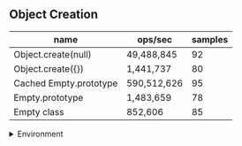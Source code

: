 ## Object Creation

|name|ops/sec|samples|
|-|-|-|
|Object.create(null)|49,488,845|92|
|Object.create({})|1,441,737|80|
|Cached Empty.prototype|590,512,626|95|
|Empty.prototype|1,483,659|78|
|Empty class|852,606|85|


<details>
<summary>Environment</summary>

* __Machine:__ linux x64 | 2 vCPUs | 6.8GB Mem
* __Run:__ Tue Oct 10 2023 21:04:59 GMT+0000 (Coordinated Universal Time)
</details>

<!--
{"environment":{"platform":"linux","arch":"x64","cpus":2,"totalMemory":6.759757995605469},"benchmarks":"[{\"timeStamp\":1696971878213,\"currentTarget\":{\"0\":{\"name\":\"Object.create(null)\",\"options\":{\"async\":false,\"defer\":false,\"delay\":0.005,\"initCount\":1,\"maxTime\":5,\"minSamples\":5,\"minTime\":0.05},\"async\":false,\"defer\":false,\"delay\":0.005,\"initCount\":1,\"maxTime\":5,\"minSamples\":5,\"minTime\":0.05,\"id\":1,\"stats\":{\"moe\":1.0356568481155628e-10,\"rme\":0.5125346140997497,\"sem\":5.283963510793688e-11,\"deviation\":5.068199754619703e-10,\"mean\":2.020657375374852e-8,\"sample\":[2.096929118144489e-8,2.037418193473217e-8,2.0604710943216703e-8,2.0463535924411906e-8,2.0499029260713462e-8,2.007510301540245e-8,2.0444172638328856e-8,1.9997076834701234e-8,1.9974943103173047e-8,2.0917422471231127e-8,2.0318336005171968e-8,2.0637239878666026e-8,2.0459992662085044e-8,2.038327368793032e-8,2.0063917770832067e-8,2.039810096668881e-8,2.0334539756513195e-8,2.1197006719001978e-8,2.0017211107361328e-8,2.035270566732692e-8,1.9953928149648945e-8,2.0371984587993566e-8,2.0482173358439654e-8,2.0041061715998843e-8,2.050761358364925e-8,2.004988629411842e-8,2.0397623962466128e-8,1.996696666257238e-8,2.0407601300790517e-8,2.0023054806592673e-8,2.0455579975521734e-8,1.9982270548050027e-8,2.084430025666802e-8,2.0399015224782276e-8,1.9982946304032154e-8,2.046412630117808e-8,2.000703541478101e-8,2.0418572000408632e-8,2.004444009840597e-8,2.131077262361465e-8,2.017450404479706e-8,2.003676867799472e-8,2.0563979582629255e-8,2.008677462067233e-8,2.0489487025683894e-8,2.004002780934618e-8,2.0451048435406276e-8,2.0154907121315292e-8,2.0971820180538147e-8,2.0053145822973397e-8,2.04903221805771e-8,2.051421174455947e-8,2.05128999829471e-8,2.000838692674527e-8,2.058822729728215e-8,2.0017330755920517e-8,2.0790120527041967e-8,2.0023730562574803e-8,2.0483047468677717e-8,2.0072663245751382e-8,2.0402354254341035e-8,2.0044042594887072e-8,2.0610567392547843e-8,2.0100329888170337e-8,2.1022183876382765e-8,2.0106967799432447e-8,2.041857239791215e-8,2.0099931987147916e-8,2.0557460524919295e-8,2.0224072733603876e-8,2.1700169058246588e-8,1.9652262468283383e-8,1.9498898908596065e-8,1.9561181703346828e-8,1.954253103803895e-8,1.949870821039656e-8,1.9685288472980352e-8,1.917501594236948e-8,1.9482803980557937e-8,1.9214643028226383e-8,1.959798607445468e-8,1.946438291588226e-8,1.999784396615641e-8,1.9285964536237236e-8,1.958143385213414e-8,1.9406372142196782e-8,1.953761102449175e-8,1.926029655858401e-8,2.026894167076032e-8,1.9595316681058025e-8,2.180830254193072e-8,1.9486198408509105e-8],\"variance\":2.5686648752727226e-19},\"times\":{\"cycle\":0.05298050481419841,\"elapsed\":5.555,\"period\":2.020657375374852e-8,\"timeStamp\":1696971872658},\"running\":false,\"count\":2621944,\"cycles\":7,\"hz\":49488845.17418447},\"1\":{\"name\":\"Object.create({})\",\"options\":{\"async\":false,\"defer\":false,\"delay\":0.005,\"initCount\":1,\"maxTime\":5,\"minSamples\":5,\"minTime\":0.05},\"async\":false,\"defer\":false,\"delay\":0.005,\"initCount\":1,\"maxTime\":5,\"minSamples\":5,\"minTime\":0.05,\"id\":2,\"stats\":{\"moe\":1.776295534215715e-8,\"rme\":2.5609513806802098,\"sem\":9.062732317427118e-9,\"deviation\":8.105954209460496e-8,\"mean\":6.936076754975006e-7,\"sample\":[7.088571615212762e-7,7.523386159052011e-7,9.326048653662742e-7,7.383290654681805e-7,7.299661880560745e-7,8.120140839550045e-7,7.234964267516756e-7,7.320278412876758e-7,8.025001763760599e-7,6.966610182777858e-7,6.913168947180102e-7,6.985286061518341e-7,8.185577613542425e-7,6.31384989327444e-7,7.174505792792015e-7,6.588832928228603e-7,7.711836784888583e-7,6.465532982438881e-7,7.351601954864252e-7,7.266369990954054e-7,6.497531161523008e-7,7.209533135184032e-7,6.138001903173129e-7,6.756449524794117e-7,7.669054404905956e-7,6.0290983423597e-7,7.526598724169124e-7,6.392380376170393e-7,7.08999753292372e-7,6.980318722759366e-7,7.200686904524147e-7,6.452412565641851e-7,6.870592803186052e-7,8.061925509978215e-7,6.422030126868367e-7,6.887387839742768e-7,7.23008286468749e-7,6.4844018826857e-7,7.334470163188191e-7,6.645733462970533e-7,7.188208686428974e-7,6.854496679888187e-7,6.371893844811013e-7,6.841724579876034e-7,6.352901368924638e-7,8.74936503552133e-7,6.172499751405938e-7,7.360345932448707e-7,6.516464771459192e-7,6.966032328276745e-7,6.024271729883217e-7,6.681066855229866e-7,5.973702283750787e-7,6.755788595609277e-7,6.734188533736977e-7,6.356337491299208e-7,6.297636257167796e-7,6.50871968533516e-7,6.91447955451944e-7,6.706776895115403e-7,6.736685522986664e-7,5.983502414124562e-7,6.424054403429494e-7,7.67136406324233e-7,6.081625031764796e-7,6.50072048083616e-7,6.356757228562905e-7,6.826289650752963e-7,6.074178369001978e-7,7.081749549768532e-7,6.470058557712493e-7,6.862683600525914e-7,5.997297727297837e-7,7.270301627462462e-7,6.274199029930725e-7,6.697992354351502e-7,6.203344087328332e-7,6.193311935829586e-7,6.391889425361014e-7,0.0000011338029146272747],\"variance\":6.570649364587033e-15},\"times\":{\"cycle\":0.06277773710160328,\"elapsed\":5.32,\"period\":6.936076754975006e-7,\"timeStamp\":1696971878224},\"running\":false,\"count\":90509,\"cycles\":3,\"hz\":1441737.2173437022},\"2\":{\"name\":\"Cached Empty.prototype\",\"options\":{\"async\":false,\"defer\":false,\"delay\":0.005,\"initCount\":1,\"maxTime\":5,\"minSamples\":5,\"minTime\":0.05},\"async\":false,\"defer\":false,\"delay\":0.005,\"initCount\":1,\"maxTime\":5,\"minSamples\":5,\"minTime\":0.05,\"id\":3,\"stats\":{\"moe\":8.050695441398204e-12,\"rme\":0.4754037307967913,\"sem\":4.107497674182757e-12,\"deviation\":4.003493510204046e-11,\"mean\":1.69344389197472e-9,\"sample\":[1.6974765455439598e-9,2.0417192714669003e-9,1.701436638048488e-9,1.6936442675110298e-9,1.6926691333973044e-9,1.7130427449366246e-9,1.7001945123554366e-9,1.6827474733305624e-9,1.6779556262667813e-9,1.7100863091962565e-9,1.6770822580056331e-9,1.7086675040517094e-9,1.6828010131473378e-9,1.685461272793364e-9,1.7003487215578507e-9,1.6997363599034824e-9,1.6860000171996661e-9,1.7088214310249385e-9,1.6988663378808828e-9,1.6970125217250355e-9,1.7041500485489018e-9,1.6987927206328165e-9,1.6804686514166753e-9,1.7003855301818837e-9,1.6900389271276582e-9,1.6830084799373423e-9,1.6938067917332248e-9,1.7063954080773045e-9,1.6967314376869648e-9,1.698039816959413e-9,1.828868073574818e-9,1.6779790499366205e-9,1.696289734198568e-9,1.6905609403412178e-9,1.691671891539307e-9,1.681161356258592e-9,1.6985121053405099e-9,1.6963327753732538e-9,1.674469584457284e-9,1.6889793207821228e-9,1.6873782397440784e-9,1.7061229308423306e-9,1.6737977126812097e-9,1.6807897287929092e-9,1.6925883528756946e-9,1.678540789272999e-9,1.6752240706199043e-9,1.6693253470293883e-9,1.6945299784443312e-9,1.676820679458723e-9,1.6910241509484566e-9,1.6886624374133905e-9,1.675506411111078e-9,1.6736917534364532e-9,1.6862007193984707e-9,1.6906405113477898e-9,1.6775578705877319e-9,1.687885251163853e-9,1.7013782171763064e-9,1.684199262161744e-9,1.6870579626031946e-9,1.6944432834332772e-9,1.6754863968722815e-9,1.67956263017386e-9,1.6876751016564885e-9,1.6874882687373221e-9,1.684943124703685e-9,1.6805233136360978e-9,1.6726810677342883e-9,1.6925752544551947e-9,1.677167659645327e-9,1.694596992787235e-9,1.6796196373973656e-9,1.6805136067302816e-9,1.6878321800739774e-9,1.6863744763482901e-9,1.6863944905870866e-9,1.6821414314857402e-9,1.6865445640209968e-9,1.6818312107843924e-9,1.687068269936175e-9,1.688279164740435e-9,1.6784921686118226e-9,1.6913747003409793e-9,1.6848900869708738e-9,1.6829786938087321e-9,1.6714271423166154e-9,1.6863277431007e-9,1.68530034550914e-9,1.684716596877572e-9,1.682074717356418e-9,1.683238912270153e-9,1.6862176647873185e-9,1.6906875114518973e-9,1.684366347698631e-9],\"variance\":1.6027960286245912e-21},\"times\":{\"cycle\":0.05076717358625518,\"elapsed\":5.419,\"period\":1.69344389197472e-9,\"timeStamp\":1696971883550},\"running\":false,\"count\":29978657,\"cycles\":6,\"hz\":590512626.2163329},\"3\":{\"name\":\"Empty.prototype\",\"options\":{\"async\":false,\"defer\":false,\"delay\":0.005,\"initCount\":1,\"maxTime\":5,\"minSamples\":5,\"minTime\":0.05},\"async\":false,\"defer\":false,\"delay\":0.005,\"initCount\":1,\"maxTime\":5,\"minSamples\":5,\"minTime\":0.05,\"id\":4,\"stats\":{\"moe\":1.523657039757954e-8,\"rme\":2.260587106119745,\"sem\":7.773760406928336e-9,\"deviation\":6.865599294611853e-8,\"mean\":6.74009435705082e-7,\"sample\":[6.778198842714361e-7,6.309307417148869e-7,7.11478064176749e-7,5.367021883219358e-7,7.481588532351393e-7,7.058136559705419e-7,7.49949489742241e-7,7.550605049973698e-7,5.654723829563387e-7,7.485502261967385e-7,7.523051025775908e-7,7.200767069963177e-7,7.848932982640716e-7,5.774008837453971e-7,6.863101841136245e-7,7.69141546554445e-7,6.80510057864282e-7,7.031476801683325e-7,7.7186223040505e-7,5.620510152551288e-7,7.009225249868491e-7,7.538074802735403e-7,6.686773066806943e-7,7.744892793266702e-7,5.717522567069963e-7,6.81835675960021e-7,7.64055791688585e-7,6.973822724881641e-7,7.012518253550762e-7,7.455907206733298e-7,5.690157916885849e-7,6.850771383482378e-7,7.2728978432404e-7,6.162857864281957e-7,7.336990531299316e-7,5.663582430299843e-7,6.688961388742766e-7,7.349657653866386e-7,6.689098158863756e-7,6.608035349815887e-7,8.123946975276171e-7,5.941889321409784e-7,6.715968332456601e-7,7.22460725933719e-7,6.067076486059969e-7,7.297064071541293e-7,6.750897317201472e-7,5.280635455023672e-7,7.358642293529721e-7,6.346330247238295e-7,6.40745618095739e-7,7.183765491846398e-7,5.673619253024724e-7,6.61030783798001e-7,7.392750867964229e-7,5.941573698053656e-7,7.046416412414519e-7,5.672440925828511e-7,6.777136244082062e-7,7.310709521304577e-7,5.98849647553919e-7,7.168857443450815e-7,6.994738137822198e-7,6.881286579669089e-7,6.982670303286018e-7,5.675985051686206e-7,6.91645741036537e-7,6.780525903378439e-7,5.62022010588389e-7,6.393968234833187e-7,6.8398170639824e-7,6.75668685894538e-7,5.781768783339864e-7,7.016504927518761e-7,6.939965040233869e-7,5.554640105281135e-7,6.289490471454547e-7,6.735037923309525e-7],\"variance\":4.713645367417478e-15},\"times\":{\"cycle\":0.06709292125839098,\"elapsed\":5.334,\"period\":6.74009435705082e-7,\"timeStamp\":1696971888969},\"running\":false,\"count\":99543,\"cycles\":3,\"hz\":1483658.754649182},\"4\":{\"name\":\"Empty class\",\"options\":{\"async\":false,\"defer\":false,\"delay\":0.005,\"initCount\":1,\"maxTime\":5,\"minSamples\":5,\"minTime\":0.05},\"async\":false,\"defer\":false,\"delay\":0.005,\"initCount\":1,\"maxTime\":5,\"minSamples\":5,\"minTime\":0.05,\"id\":5,\"stats\":{\"moe\":1.2627083993004128e-8,\"rme\":1.076593103244419,\"sem\":6.442389792349045e-9,\"deviation\":5.939589910177191e-8,\"mean\":0.0000011728743157420544,\"sample\":[0.000001235347259583053,0.0000011448081918291864,0.0000012176395847343647,0.0000011361602849697377,0.0000011534581582044385,0.0000010747991551782111,0.0000011596619662071285,0.0000011159706834229994,0.0000011991186112979154,0.0000012706996049092132,0.000001154155871721587,0.0000012506801866173503,0.0000011542651731674513,0.0000012568419636852724,0.0000011352271982178884,0.0000012025126092804304,0.0000011329701370208474,0.00000120982966521046,0.0000011558698109691713,0.0000011175769891716184,0.0000011182850783660116,0.0000012425364500300214,0.0000011214920805813785,0.0000012465528892937743,0.0000011309953208140957,0.0000012357037826870122,0.0000011286640096068242,0.0000012491947659371829,0.000001129109153398621,0.0000011877357916312966,0.0000011222896465562408,0.0000012679052311288437,0.0000011445965622858984,0.0000011984575827187362,0.0000012202707854753557,0.000001115093801636239,0.0000011298119332607908,0.0000012615778825615605,0.000001137146818200137,0.0000012490219441421836,0.000001139079272961754,0.000001232083202353605,0.000001144141155845726,0.0000012404397090234956,0.0000011026668077217587,0.0000012027114214323137,0.000001133749385402813,0.0000011947035021964292,0.0000011501077862410832,0.0000012318857050739533,0.0000011477340305485028,0.0000011301726312819893,0.0000010852827550074558,0.0000011235148107846694,0.0000012133449804537943,0.0000011958742393100392,0.0000011391215894893806,0.0000013218629750533993,0.0000011588612823922944,0.0000011008613025430217,0.000001134458711159473,0.0000011262916011768025,0.0000012010550114859146,0.000001100355519284246,0.0000012384226212066255,0.0000011633307540402208,0.0000012315894893805665,0.0000011019071454479506,0.0000011932304638697456,0.0000010978628541490349,0.000001231531052270987,0.0000011007827147060008,0.0000012033562245597065,0.000001105643070164833,0.0000012408971305364122,0.0000011162121871599565,0.0000010948344418795728,0.0000012259021088461988,0.000001292565691145976,0.0000011601638561759068,0.0000010693502093196135,0.0000011218093430885403,0.0000013131221096287022,0.000001125749266403224,0.0000012016601001604132],\"variance\":3.5278728301078694e-15},\"times\":{\"cycle\":0.059954989272102334,\"elapsed\":5.333,\"period\":0.0000011728743157420544,\"timeStamp\":1696971894305},\"running\":false,\"count\":51118,\"cycles\":3,\"hz\":852606.2738165767},\"options\":{},\"events\":{\"start\":[null],\"cycle\":[null,null],\"complete\":[null,null]},\"length\":5,\"running\":false},\"type\":\"cycle\",\"target\":{\"name\":\"Object.create(null)\",\"options\":{\"async\":false,\"defer\":false,\"delay\":0.005,\"initCount\":1,\"maxTime\":5,\"minSamples\":5,\"minTime\":0.05},\"async\":false,\"defer\":false,\"delay\":0.005,\"initCount\":1,\"maxTime\":5,\"minSamples\":5,\"minTime\":0.05,\"id\":1,\"stats\":{\"moe\":1.0356568481155628e-10,\"rme\":0.5125346140997497,\"sem\":5.283963510793688e-11,\"deviation\":5.068199754619703e-10,\"mean\":2.020657375374852e-8,\"sample\":[2.096929118144489e-8,2.037418193473217e-8,2.0604710943216703e-8,2.0463535924411906e-8,2.0499029260713462e-8,2.007510301540245e-8,2.0444172638328856e-8,1.9997076834701234e-8,1.9974943103173047e-8,2.0917422471231127e-8,2.0318336005171968e-8,2.0637239878666026e-8,2.0459992662085044e-8,2.038327368793032e-8,2.0063917770832067e-8,2.039810096668881e-8,2.0334539756513195e-8,2.1197006719001978e-8,2.0017211107361328e-8,2.035270566732692e-8,1.9953928149648945e-8,2.0371984587993566e-8,2.0482173358439654e-8,2.0041061715998843e-8,2.050761358364925e-8,2.004988629411842e-8,2.0397623962466128e-8,1.996696666257238e-8,2.0407601300790517e-8,2.0023054806592673e-8,2.0455579975521734e-8,1.9982270548050027e-8,2.084430025666802e-8,2.0399015224782276e-8,1.9982946304032154e-8,2.046412630117808e-8,2.000703541478101e-8,2.0418572000408632e-8,2.004444009840597e-8,2.131077262361465e-8,2.017450404479706e-8,2.003676867799472e-8,2.0563979582629255e-8,2.008677462067233e-8,2.0489487025683894e-8,2.004002780934618e-8,2.0451048435406276e-8,2.0154907121315292e-8,2.0971820180538147e-8,2.0053145822973397e-8,2.04903221805771e-8,2.051421174455947e-8,2.05128999829471e-8,2.000838692674527e-8,2.058822729728215e-8,2.0017330755920517e-8,2.0790120527041967e-8,2.0023730562574803e-8,2.0483047468677717e-8,2.0072663245751382e-8,2.0402354254341035e-8,2.0044042594887072e-8,2.0610567392547843e-8,2.0100329888170337e-8,2.1022183876382765e-8,2.0106967799432447e-8,2.041857239791215e-8,2.0099931987147916e-8,2.0557460524919295e-8,2.0224072733603876e-8,2.1700169058246588e-8,1.9652262468283383e-8,1.9498898908596065e-8,1.9561181703346828e-8,1.954253103803895e-8,1.949870821039656e-8,1.9685288472980352e-8,1.917501594236948e-8,1.9482803980557937e-8,1.9214643028226383e-8,1.959798607445468e-8,1.946438291588226e-8,1.999784396615641e-8,1.9285964536237236e-8,1.958143385213414e-8,1.9406372142196782e-8,1.953761102449175e-8,1.926029655858401e-8,2.026894167076032e-8,1.9595316681058025e-8,2.180830254193072e-8,1.9486198408509105e-8],\"variance\":2.5686648752727226e-19},\"times\":{\"cycle\":0.05298050481419841,\"elapsed\":5.555,\"period\":2.020657375374852e-8,\"timeStamp\":1696971872658},\"running\":false,\"count\":2621944,\"cycles\":7,\"hz\":49488845.17418447},\"aborted\":false},{\"timeStamp\":1696971883544,\"currentTarget\":{\"0\":{\"name\":\"Object.create(null)\",\"options\":{\"async\":false,\"defer\":false,\"delay\":0.005,\"initCount\":1,\"maxTime\":5,\"minSamples\":5,\"minTime\":0.05},\"async\":false,\"defer\":false,\"delay\":0.005,\"initCount\":1,\"maxTime\":5,\"minSamples\":5,\"minTime\":0.05,\"id\":1,\"stats\":{\"moe\":1.0356568481155628e-10,\"rme\":0.5125346140997497,\"sem\":5.283963510793688e-11,\"deviation\":5.068199754619703e-10,\"mean\":2.020657375374852e-8,\"sample\":[2.096929118144489e-8,2.037418193473217e-8,2.0604710943216703e-8,2.0463535924411906e-8,2.0499029260713462e-8,2.007510301540245e-8,2.0444172638328856e-8,1.9997076834701234e-8,1.9974943103173047e-8,2.0917422471231127e-8,2.0318336005171968e-8,2.0637239878666026e-8,2.0459992662085044e-8,2.038327368793032e-8,2.0063917770832067e-8,2.039810096668881e-8,2.0334539756513195e-8,2.1197006719001978e-8,2.0017211107361328e-8,2.035270566732692e-8,1.9953928149648945e-8,2.0371984587993566e-8,2.0482173358439654e-8,2.0041061715998843e-8,2.050761358364925e-8,2.004988629411842e-8,2.0397623962466128e-8,1.996696666257238e-8,2.0407601300790517e-8,2.0023054806592673e-8,2.0455579975521734e-8,1.9982270548050027e-8,2.084430025666802e-8,2.0399015224782276e-8,1.9982946304032154e-8,2.046412630117808e-8,2.000703541478101e-8,2.0418572000408632e-8,2.004444009840597e-8,2.131077262361465e-8,2.017450404479706e-8,2.003676867799472e-8,2.0563979582629255e-8,2.008677462067233e-8,2.0489487025683894e-8,2.004002780934618e-8,2.0451048435406276e-8,2.0154907121315292e-8,2.0971820180538147e-8,2.0053145822973397e-8,2.04903221805771e-8,2.051421174455947e-8,2.05128999829471e-8,2.000838692674527e-8,2.058822729728215e-8,2.0017330755920517e-8,2.0790120527041967e-8,2.0023730562574803e-8,2.0483047468677717e-8,2.0072663245751382e-8,2.0402354254341035e-8,2.0044042594887072e-8,2.0610567392547843e-8,2.0100329888170337e-8,2.1022183876382765e-8,2.0106967799432447e-8,2.041857239791215e-8,2.0099931987147916e-8,2.0557460524919295e-8,2.0224072733603876e-8,2.1700169058246588e-8,1.9652262468283383e-8,1.9498898908596065e-8,1.9561181703346828e-8,1.954253103803895e-8,1.949870821039656e-8,1.9685288472980352e-8,1.917501594236948e-8,1.9482803980557937e-8,1.9214643028226383e-8,1.959798607445468e-8,1.946438291588226e-8,1.999784396615641e-8,1.9285964536237236e-8,1.958143385213414e-8,1.9406372142196782e-8,1.953761102449175e-8,1.926029655858401e-8,2.026894167076032e-8,1.9595316681058025e-8,2.180830254193072e-8,1.9486198408509105e-8],\"variance\":2.5686648752727226e-19},\"times\":{\"cycle\":0.05298050481419841,\"elapsed\":5.555,\"period\":2.020657375374852e-8,\"timeStamp\":1696971872658},\"running\":false,\"count\":2621944,\"cycles\":7,\"hz\":49488845.17418447},\"1\":{\"name\":\"Object.create({})\",\"options\":{\"async\":false,\"defer\":false,\"delay\":0.005,\"initCount\":1,\"maxTime\":5,\"minSamples\":5,\"minTime\":0.05},\"async\":false,\"defer\":false,\"delay\":0.005,\"initCount\":1,\"maxTime\":5,\"minSamples\":5,\"minTime\":0.05,\"id\":2,\"stats\":{\"moe\":1.776295534215715e-8,\"rme\":2.5609513806802098,\"sem\":9.062732317427118e-9,\"deviation\":8.105954209460496e-8,\"mean\":6.936076754975006e-7,\"sample\":[7.088571615212762e-7,7.523386159052011e-7,9.326048653662742e-7,7.383290654681805e-7,7.299661880560745e-7,8.120140839550045e-7,7.234964267516756e-7,7.320278412876758e-7,8.025001763760599e-7,6.966610182777858e-7,6.913168947180102e-7,6.985286061518341e-7,8.185577613542425e-7,6.31384989327444e-7,7.174505792792015e-7,6.588832928228603e-7,7.711836784888583e-7,6.465532982438881e-7,7.351601954864252e-7,7.266369990954054e-7,6.497531161523008e-7,7.209533135184032e-7,6.138001903173129e-7,6.756449524794117e-7,7.669054404905956e-7,6.0290983423597e-7,7.526598724169124e-7,6.392380376170393e-7,7.08999753292372e-7,6.980318722759366e-7,7.200686904524147e-7,6.452412565641851e-7,6.870592803186052e-7,8.061925509978215e-7,6.422030126868367e-7,6.887387839742768e-7,7.23008286468749e-7,6.4844018826857e-7,7.334470163188191e-7,6.645733462970533e-7,7.188208686428974e-7,6.854496679888187e-7,6.371893844811013e-7,6.841724579876034e-7,6.352901368924638e-7,8.74936503552133e-7,6.172499751405938e-7,7.360345932448707e-7,6.516464771459192e-7,6.966032328276745e-7,6.024271729883217e-7,6.681066855229866e-7,5.973702283750787e-7,6.755788595609277e-7,6.734188533736977e-7,6.356337491299208e-7,6.297636257167796e-7,6.50871968533516e-7,6.91447955451944e-7,6.706776895115403e-7,6.736685522986664e-7,5.983502414124562e-7,6.424054403429494e-7,7.67136406324233e-7,6.081625031764796e-7,6.50072048083616e-7,6.356757228562905e-7,6.826289650752963e-7,6.074178369001978e-7,7.081749549768532e-7,6.470058557712493e-7,6.862683600525914e-7,5.997297727297837e-7,7.270301627462462e-7,6.274199029930725e-7,6.697992354351502e-7,6.203344087328332e-7,6.193311935829586e-7,6.391889425361014e-7,0.0000011338029146272747],\"variance\":6.570649364587033e-15},\"times\":{\"cycle\":0.06277773710160328,\"elapsed\":5.32,\"period\":6.936076754975006e-7,\"timeStamp\":1696971878224},\"running\":false,\"count\":90509,\"cycles\":3,\"hz\":1441737.2173437022},\"2\":{\"name\":\"Cached Empty.prototype\",\"options\":{\"async\":false,\"defer\":false,\"delay\":0.005,\"initCount\":1,\"maxTime\":5,\"minSamples\":5,\"minTime\":0.05},\"async\":false,\"defer\":false,\"delay\":0.005,\"initCount\":1,\"maxTime\":5,\"minSamples\":5,\"minTime\":0.05,\"id\":3,\"stats\":{\"moe\":8.050695441398204e-12,\"rme\":0.4754037307967913,\"sem\":4.107497674182757e-12,\"deviation\":4.003493510204046e-11,\"mean\":1.69344389197472e-9,\"sample\":[1.6974765455439598e-9,2.0417192714669003e-9,1.701436638048488e-9,1.6936442675110298e-9,1.6926691333973044e-9,1.7130427449366246e-9,1.7001945123554366e-9,1.6827474733305624e-9,1.6779556262667813e-9,1.7100863091962565e-9,1.6770822580056331e-9,1.7086675040517094e-9,1.6828010131473378e-9,1.685461272793364e-9,1.7003487215578507e-9,1.6997363599034824e-9,1.6860000171996661e-9,1.7088214310249385e-9,1.6988663378808828e-9,1.6970125217250355e-9,1.7041500485489018e-9,1.6987927206328165e-9,1.6804686514166753e-9,1.7003855301818837e-9,1.6900389271276582e-9,1.6830084799373423e-9,1.6938067917332248e-9,1.7063954080773045e-9,1.6967314376869648e-9,1.698039816959413e-9,1.828868073574818e-9,1.6779790499366205e-9,1.696289734198568e-9,1.6905609403412178e-9,1.691671891539307e-9,1.681161356258592e-9,1.6985121053405099e-9,1.6963327753732538e-9,1.674469584457284e-9,1.6889793207821228e-9,1.6873782397440784e-9,1.7061229308423306e-9,1.6737977126812097e-9,1.6807897287929092e-9,1.6925883528756946e-9,1.678540789272999e-9,1.6752240706199043e-9,1.6693253470293883e-9,1.6945299784443312e-9,1.676820679458723e-9,1.6910241509484566e-9,1.6886624374133905e-9,1.675506411111078e-9,1.6736917534364532e-9,1.6862007193984707e-9,1.6906405113477898e-9,1.6775578705877319e-9,1.687885251163853e-9,1.7013782171763064e-9,1.684199262161744e-9,1.6870579626031946e-9,1.6944432834332772e-9,1.6754863968722815e-9,1.67956263017386e-9,1.6876751016564885e-9,1.6874882687373221e-9,1.684943124703685e-9,1.6805233136360978e-9,1.6726810677342883e-9,1.6925752544551947e-9,1.677167659645327e-9,1.694596992787235e-9,1.6796196373973656e-9,1.6805136067302816e-9,1.6878321800739774e-9,1.6863744763482901e-9,1.6863944905870866e-9,1.6821414314857402e-9,1.6865445640209968e-9,1.6818312107843924e-9,1.687068269936175e-9,1.688279164740435e-9,1.6784921686118226e-9,1.6913747003409793e-9,1.6848900869708738e-9,1.6829786938087321e-9,1.6714271423166154e-9,1.6863277431007e-9,1.68530034550914e-9,1.684716596877572e-9,1.682074717356418e-9,1.683238912270153e-9,1.6862176647873185e-9,1.6906875114518973e-9,1.684366347698631e-9],\"variance\":1.6027960286245912e-21},\"times\":{\"cycle\":0.05076717358625518,\"elapsed\":5.419,\"period\":1.69344389197472e-9,\"timeStamp\":1696971883550},\"running\":false,\"count\":29978657,\"cycles\":6,\"hz\":590512626.2163329},\"3\":{\"name\":\"Empty.prototype\",\"options\":{\"async\":false,\"defer\":false,\"delay\":0.005,\"initCount\":1,\"maxTime\":5,\"minSamples\":5,\"minTime\":0.05},\"async\":false,\"defer\":false,\"delay\":0.005,\"initCount\":1,\"maxTime\":5,\"minSamples\":5,\"minTime\":0.05,\"id\":4,\"stats\":{\"moe\":1.523657039757954e-8,\"rme\":2.260587106119745,\"sem\":7.773760406928336e-9,\"deviation\":6.865599294611853e-8,\"mean\":6.74009435705082e-7,\"sample\":[6.778198842714361e-7,6.309307417148869e-7,7.11478064176749e-7,5.367021883219358e-7,7.481588532351393e-7,7.058136559705419e-7,7.49949489742241e-7,7.550605049973698e-7,5.654723829563387e-7,7.485502261967385e-7,7.523051025775908e-7,7.200767069963177e-7,7.848932982640716e-7,5.774008837453971e-7,6.863101841136245e-7,7.69141546554445e-7,6.80510057864282e-7,7.031476801683325e-7,7.7186223040505e-7,5.620510152551288e-7,7.009225249868491e-7,7.538074802735403e-7,6.686773066806943e-7,7.744892793266702e-7,5.717522567069963e-7,6.81835675960021e-7,7.64055791688585e-7,6.973822724881641e-7,7.012518253550762e-7,7.455907206733298e-7,5.690157916885849e-7,6.850771383482378e-7,7.2728978432404e-7,6.162857864281957e-7,7.336990531299316e-7,5.663582430299843e-7,6.688961388742766e-7,7.349657653866386e-7,6.689098158863756e-7,6.608035349815887e-7,8.123946975276171e-7,5.941889321409784e-7,6.715968332456601e-7,7.22460725933719e-7,6.067076486059969e-7,7.297064071541293e-7,6.750897317201472e-7,5.280635455023672e-7,7.358642293529721e-7,6.346330247238295e-7,6.40745618095739e-7,7.183765491846398e-7,5.673619253024724e-7,6.61030783798001e-7,7.392750867964229e-7,5.941573698053656e-7,7.046416412414519e-7,5.672440925828511e-7,6.777136244082062e-7,7.310709521304577e-7,5.98849647553919e-7,7.168857443450815e-7,6.994738137822198e-7,6.881286579669089e-7,6.982670303286018e-7,5.675985051686206e-7,6.91645741036537e-7,6.780525903378439e-7,5.62022010588389e-7,6.393968234833187e-7,6.8398170639824e-7,6.75668685894538e-7,5.781768783339864e-7,7.016504927518761e-7,6.939965040233869e-7,5.554640105281135e-7,6.289490471454547e-7,6.735037923309525e-7],\"variance\":4.713645367417478e-15},\"times\":{\"cycle\":0.06709292125839098,\"elapsed\":5.334,\"period\":6.74009435705082e-7,\"timeStamp\":1696971888969},\"running\":false,\"count\":99543,\"cycles\":3,\"hz\":1483658.754649182},\"4\":{\"name\":\"Empty class\",\"options\":{\"async\":false,\"defer\":false,\"delay\":0.005,\"initCount\":1,\"maxTime\":5,\"minSamples\":5,\"minTime\":0.05},\"async\":false,\"defer\":false,\"delay\":0.005,\"initCount\":1,\"maxTime\":5,\"minSamples\":5,\"minTime\":0.05,\"id\":5,\"stats\":{\"moe\":1.2627083993004128e-8,\"rme\":1.076593103244419,\"sem\":6.442389792349045e-9,\"deviation\":5.939589910177191e-8,\"mean\":0.0000011728743157420544,\"sample\":[0.000001235347259583053,0.0000011448081918291864,0.0000012176395847343647,0.0000011361602849697377,0.0000011534581582044385,0.0000010747991551782111,0.0000011596619662071285,0.0000011159706834229994,0.0000011991186112979154,0.0000012706996049092132,0.000001154155871721587,0.0000012506801866173503,0.0000011542651731674513,0.0000012568419636852724,0.0000011352271982178884,0.0000012025126092804304,0.0000011329701370208474,0.00000120982966521046,0.0000011558698109691713,0.0000011175769891716184,0.0000011182850783660116,0.0000012425364500300214,0.0000011214920805813785,0.0000012465528892937743,0.0000011309953208140957,0.0000012357037826870122,0.0000011286640096068242,0.0000012491947659371829,0.000001129109153398621,0.0000011877357916312966,0.0000011222896465562408,0.0000012679052311288437,0.0000011445965622858984,0.0000011984575827187362,0.0000012202707854753557,0.000001115093801636239,0.0000011298119332607908,0.0000012615778825615605,0.000001137146818200137,0.0000012490219441421836,0.000001139079272961754,0.000001232083202353605,0.000001144141155845726,0.0000012404397090234956,0.0000011026668077217587,0.0000012027114214323137,0.000001133749385402813,0.0000011947035021964292,0.0000011501077862410832,0.0000012318857050739533,0.0000011477340305485028,0.0000011301726312819893,0.0000010852827550074558,0.0000011235148107846694,0.0000012133449804537943,0.0000011958742393100392,0.0000011391215894893806,0.0000013218629750533993,0.0000011588612823922944,0.0000011008613025430217,0.000001134458711159473,0.0000011262916011768025,0.0000012010550114859146,0.000001100355519284246,0.0000012384226212066255,0.0000011633307540402208,0.0000012315894893805665,0.0000011019071454479506,0.0000011932304638697456,0.0000010978628541490349,0.000001231531052270987,0.0000011007827147060008,0.0000012033562245597065,0.000001105643070164833,0.0000012408971305364122,0.0000011162121871599565,0.0000010948344418795728,0.0000012259021088461988,0.000001292565691145976,0.0000011601638561759068,0.0000010693502093196135,0.0000011218093430885403,0.0000013131221096287022,0.000001125749266403224,0.0000012016601001604132],\"variance\":3.5278728301078694e-15},\"times\":{\"cycle\":0.059954989272102334,\"elapsed\":5.333,\"period\":0.0000011728743157420544,\"timeStamp\":1696971894305},\"running\":false,\"count\":51118,\"cycles\":3,\"hz\":852606.2738165767},\"options\":{},\"events\":{\"start\":[null],\"cycle\":[null,null],\"complete\":[null,null]},\"length\":5,\"running\":false},\"type\":\"cycle\",\"target\":{\"name\":\"Object.create({})\",\"options\":{\"async\":false,\"defer\":false,\"delay\":0.005,\"initCount\":1,\"maxTime\":5,\"minSamples\":5,\"minTime\":0.05},\"async\":false,\"defer\":false,\"delay\":0.005,\"initCount\":1,\"maxTime\":5,\"minSamples\":5,\"minTime\":0.05,\"id\":2,\"stats\":{\"moe\":1.776295534215715e-8,\"rme\":2.5609513806802098,\"sem\":9.062732317427118e-9,\"deviation\":8.105954209460496e-8,\"mean\":6.936076754975006e-7,\"sample\":[7.088571615212762e-7,7.523386159052011e-7,9.326048653662742e-7,7.383290654681805e-7,7.299661880560745e-7,8.120140839550045e-7,7.234964267516756e-7,7.320278412876758e-7,8.025001763760599e-7,6.966610182777858e-7,6.913168947180102e-7,6.985286061518341e-7,8.185577613542425e-7,6.31384989327444e-7,7.174505792792015e-7,6.588832928228603e-7,7.711836784888583e-7,6.465532982438881e-7,7.351601954864252e-7,7.266369990954054e-7,6.497531161523008e-7,7.209533135184032e-7,6.138001903173129e-7,6.756449524794117e-7,7.669054404905956e-7,6.0290983423597e-7,7.526598724169124e-7,6.392380376170393e-7,7.08999753292372e-7,6.980318722759366e-7,7.200686904524147e-7,6.452412565641851e-7,6.870592803186052e-7,8.061925509978215e-7,6.422030126868367e-7,6.887387839742768e-7,7.23008286468749e-7,6.4844018826857e-7,7.334470163188191e-7,6.645733462970533e-7,7.188208686428974e-7,6.854496679888187e-7,6.371893844811013e-7,6.841724579876034e-7,6.352901368924638e-7,8.74936503552133e-7,6.172499751405938e-7,7.360345932448707e-7,6.516464771459192e-7,6.966032328276745e-7,6.024271729883217e-7,6.681066855229866e-7,5.973702283750787e-7,6.755788595609277e-7,6.734188533736977e-7,6.356337491299208e-7,6.297636257167796e-7,6.50871968533516e-7,6.91447955451944e-7,6.706776895115403e-7,6.736685522986664e-7,5.983502414124562e-7,6.424054403429494e-7,7.67136406324233e-7,6.081625031764796e-7,6.50072048083616e-7,6.356757228562905e-7,6.826289650752963e-7,6.074178369001978e-7,7.081749549768532e-7,6.470058557712493e-7,6.862683600525914e-7,5.997297727297837e-7,7.270301627462462e-7,6.274199029930725e-7,6.697992354351502e-7,6.203344087328332e-7,6.193311935829586e-7,6.391889425361014e-7,0.0000011338029146272747],\"variance\":6.570649364587033e-15},\"times\":{\"cycle\":0.06277773710160328,\"elapsed\":5.32,\"period\":6.936076754975006e-7,\"timeStamp\":1696971878224},\"running\":false,\"count\":90509,\"cycles\":3,\"hz\":1441737.2173437022},\"aborted\":false},{\"timeStamp\":1696971888969,\"currentTarget\":{\"0\":{\"name\":\"Object.create(null)\",\"options\":{\"async\":false,\"defer\":false,\"delay\":0.005,\"initCount\":1,\"maxTime\":5,\"minSamples\":5,\"minTime\":0.05},\"async\":false,\"defer\":false,\"delay\":0.005,\"initCount\":1,\"maxTime\":5,\"minSamples\":5,\"minTime\":0.05,\"id\":1,\"stats\":{\"moe\":1.0356568481155628e-10,\"rme\":0.5125346140997497,\"sem\":5.283963510793688e-11,\"deviation\":5.068199754619703e-10,\"mean\":2.020657375374852e-8,\"sample\":[2.096929118144489e-8,2.037418193473217e-8,2.0604710943216703e-8,2.0463535924411906e-8,2.0499029260713462e-8,2.007510301540245e-8,2.0444172638328856e-8,1.9997076834701234e-8,1.9974943103173047e-8,2.0917422471231127e-8,2.0318336005171968e-8,2.0637239878666026e-8,2.0459992662085044e-8,2.038327368793032e-8,2.0063917770832067e-8,2.039810096668881e-8,2.0334539756513195e-8,2.1197006719001978e-8,2.0017211107361328e-8,2.035270566732692e-8,1.9953928149648945e-8,2.0371984587993566e-8,2.0482173358439654e-8,2.0041061715998843e-8,2.050761358364925e-8,2.004988629411842e-8,2.0397623962466128e-8,1.996696666257238e-8,2.0407601300790517e-8,2.0023054806592673e-8,2.0455579975521734e-8,1.9982270548050027e-8,2.084430025666802e-8,2.0399015224782276e-8,1.9982946304032154e-8,2.046412630117808e-8,2.000703541478101e-8,2.0418572000408632e-8,2.004444009840597e-8,2.131077262361465e-8,2.017450404479706e-8,2.003676867799472e-8,2.0563979582629255e-8,2.008677462067233e-8,2.0489487025683894e-8,2.004002780934618e-8,2.0451048435406276e-8,2.0154907121315292e-8,2.0971820180538147e-8,2.0053145822973397e-8,2.04903221805771e-8,2.051421174455947e-8,2.05128999829471e-8,2.000838692674527e-8,2.058822729728215e-8,2.0017330755920517e-8,2.0790120527041967e-8,2.0023730562574803e-8,2.0483047468677717e-8,2.0072663245751382e-8,2.0402354254341035e-8,2.0044042594887072e-8,2.0610567392547843e-8,2.0100329888170337e-8,2.1022183876382765e-8,2.0106967799432447e-8,2.041857239791215e-8,2.0099931987147916e-8,2.0557460524919295e-8,2.0224072733603876e-8,2.1700169058246588e-8,1.9652262468283383e-8,1.9498898908596065e-8,1.9561181703346828e-8,1.954253103803895e-8,1.949870821039656e-8,1.9685288472980352e-8,1.917501594236948e-8,1.9482803980557937e-8,1.9214643028226383e-8,1.959798607445468e-8,1.946438291588226e-8,1.999784396615641e-8,1.9285964536237236e-8,1.958143385213414e-8,1.9406372142196782e-8,1.953761102449175e-8,1.926029655858401e-8,2.026894167076032e-8,1.9595316681058025e-8,2.180830254193072e-8,1.9486198408509105e-8],\"variance\":2.5686648752727226e-19},\"times\":{\"cycle\":0.05298050481419841,\"elapsed\":5.555,\"period\":2.020657375374852e-8,\"timeStamp\":1696971872658},\"running\":false,\"count\":2621944,\"cycles\":7,\"hz\":49488845.17418447},\"1\":{\"name\":\"Object.create({})\",\"options\":{\"async\":false,\"defer\":false,\"delay\":0.005,\"initCount\":1,\"maxTime\":5,\"minSamples\":5,\"minTime\":0.05},\"async\":false,\"defer\":false,\"delay\":0.005,\"initCount\":1,\"maxTime\":5,\"minSamples\":5,\"minTime\":0.05,\"id\":2,\"stats\":{\"moe\":1.776295534215715e-8,\"rme\":2.5609513806802098,\"sem\":9.062732317427118e-9,\"deviation\":8.105954209460496e-8,\"mean\":6.936076754975006e-7,\"sample\":[7.088571615212762e-7,7.523386159052011e-7,9.326048653662742e-7,7.383290654681805e-7,7.299661880560745e-7,8.120140839550045e-7,7.234964267516756e-7,7.320278412876758e-7,8.025001763760599e-7,6.966610182777858e-7,6.913168947180102e-7,6.985286061518341e-7,8.185577613542425e-7,6.31384989327444e-7,7.174505792792015e-7,6.588832928228603e-7,7.711836784888583e-7,6.465532982438881e-7,7.351601954864252e-7,7.266369990954054e-7,6.497531161523008e-7,7.209533135184032e-7,6.138001903173129e-7,6.756449524794117e-7,7.669054404905956e-7,6.0290983423597e-7,7.526598724169124e-7,6.392380376170393e-7,7.08999753292372e-7,6.980318722759366e-7,7.200686904524147e-7,6.452412565641851e-7,6.870592803186052e-7,8.061925509978215e-7,6.422030126868367e-7,6.887387839742768e-7,7.23008286468749e-7,6.4844018826857e-7,7.334470163188191e-7,6.645733462970533e-7,7.188208686428974e-7,6.854496679888187e-7,6.371893844811013e-7,6.841724579876034e-7,6.352901368924638e-7,8.74936503552133e-7,6.172499751405938e-7,7.360345932448707e-7,6.516464771459192e-7,6.966032328276745e-7,6.024271729883217e-7,6.681066855229866e-7,5.973702283750787e-7,6.755788595609277e-7,6.734188533736977e-7,6.356337491299208e-7,6.297636257167796e-7,6.50871968533516e-7,6.91447955451944e-7,6.706776895115403e-7,6.736685522986664e-7,5.983502414124562e-7,6.424054403429494e-7,7.67136406324233e-7,6.081625031764796e-7,6.50072048083616e-7,6.356757228562905e-7,6.826289650752963e-7,6.074178369001978e-7,7.081749549768532e-7,6.470058557712493e-7,6.862683600525914e-7,5.997297727297837e-7,7.270301627462462e-7,6.274199029930725e-7,6.697992354351502e-7,6.203344087328332e-7,6.193311935829586e-7,6.391889425361014e-7,0.0000011338029146272747],\"variance\":6.570649364587033e-15},\"times\":{\"cycle\":0.06277773710160328,\"elapsed\":5.32,\"period\":6.936076754975006e-7,\"timeStamp\":1696971878224},\"running\":false,\"count\":90509,\"cycles\":3,\"hz\":1441737.2173437022},\"2\":{\"name\":\"Cached Empty.prototype\",\"options\":{\"async\":false,\"defer\":false,\"delay\":0.005,\"initCount\":1,\"maxTime\":5,\"minSamples\":5,\"minTime\":0.05},\"async\":false,\"defer\":false,\"delay\":0.005,\"initCount\":1,\"maxTime\":5,\"minSamples\":5,\"minTime\":0.05,\"id\":3,\"stats\":{\"moe\":8.050695441398204e-12,\"rme\":0.4754037307967913,\"sem\":4.107497674182757e-12,\"deviation\":4.003493510204046e-11,\"mean\":1.69344389197472e-9,\"sample\":[1.6974765455439598e-9,2.0417192714669003e-9,1.701436638048488e-9,1.6936442675110298e-9,1.6926691333973044e-9,1.7130427449366246e-9,1.7001945123554366e-9,1.6827474733305624e-9,1.6779556262667813e-9,1.7100863091962565e-9,1.6770822580056331e-9,1.7086675040517094e-9,1.6828010131473378e-9,1.685461272793364e-9,1.7003487215578507e-9,1.6997363599034824e-9,1.6860000171996661e-9,1.7088214310249385e-9,1.6988663378808828e-9,1.6970125217250355e-9,1.7041500485489018e-9,1.6987927206328165e-9,1.6804686514166753e-9,1.7003855301818837e-9,1.6900389271276582e-9,1.6830084799373423e-9,1.6938067917332248e-9,1.7063954080773045e-9,1.6967314376869648e-9,1.698039816959413e-9,1.828868073574818e-9,1.6779790499366205e-9,1.696289734198568e-9,1.6905609403412178e-9,1.691671891539307e-9,1.681161356258592e-9,1.6985121053405099e-9,1.6963327753732538e-9,1.674469584457284e-9,1.6889793207821228e-9,1.6873782397440784e-9,1.7061229308423306e-9,1.6737977126812097e-9,1.6807897287929092e-9,1.6925883528756946e-9,1.678540789272999e-9,1.6752240706199043e-9,1.6693253470293883e-9,1.6945299784443312e-9,1.676820679458723e-9,1.6910241509484566e-9,1.6886624374133905e-9,1.675506411111078e-9,1.6736917534364532e-9,1.6862007193984707e-9,1.6906405113477898e-9,1.6775578705877319e-9,1.687885251163853e-9,1.7013782171763064e-9,1.684199262161744e-9,1.6870579626031946e-9,1.6944432834332772e-9,1.6754863968722815e-9,1.67956263017386e-9,1.6876751016564885e-9,1.6874882687373221e-9,1.684943124703685e-9,1.6805233136360978e-9,1.6726810677342883e-9,1.6925752544551947e-9,1.677167659645327e-9,1.694596992787235e-9,1.6796196373973656e-9,1.6805136067302816e-9,1.6878321800739774e-9,1.6863744763482901e-9,1.6863944905870866e-9,1.6821414314857402e-9,1.6865445640209968e-9,1.6818312107843924e-9,1.687068269936175e-9,1.688279164740435e-9,1.6784921686118226e-9,1.6913747003409793e-9,1.6848900869708738e-9,1.6829786938087321e-9,1.6714271423166154e-9,1.6863277431007e-9,1.68530034550914e-9,1.684716596877572e-9,1.682074717356418e-9,1.683238912270153e-9,1.6862176647873185e-9,1.6906875114518973e-9,1.684366347698631e-9],\"variance\":1.6027960286245912e-21},\"times\":{\"cycle\":0.05076717358625518,\"elapsed\":5.419,\"period\":1.69344389197472e-9,\"timeStamp\":1696971883550},\"running\":false,\"count\":29978657,\"cycles\":6,\"hz\":590512626.2163329},\"3\":{\"name\":\"Empty.prototype\",\"options\":{\"async\":false,\"defer\":false,\"delay\":0.005,\"initCount\":1,\"maxTime\":5,\"minSamples\":5,\"minTime\":0.05},\"async\":false,\"defer\":false,\"delay\":0.005,\"initCount\":1,\"maxTime\":5,\"minSamples\":5,\"minTime\":0.05,\"id\":4,\"stats\":{\"moe\":1.523657039757954e-8,\"rme\":2.260587106119745,\"sem\":7.773760406928336e-9,\"deviation\":6.865599294611853e-8,\"mean\":6.74009435705082e-7,\"sample\":[6.778198842714361e-7,6.309307417148869e-7,7.11478064176749e-7,5.367021883219358e-7,7.481588532351393e-7,7.058136559705419e-7,7.49949489742241e-7,7.550605049973698e-7,5.654723829563387e-7,7.485502261967385e-7,7.523051025775908e-7,7.200767069963177e-7,7.848932982640716e-7,5.774008837453971e-7,6.863101841136245e-7,7.69141546554445e-7,6.80510057864282e-7,7.031476801683325e-7,7.7186223040505e-7,5.620510152551288e-7,7.009225249868491e-7,7.538074802735403e-7,6.686773066806943e-7,7.744892793266702e-7,5.717522567069963e-7,6.81835675960021e-7,7.64055791688585e-7,6.973822724881641e-7,7.012518253550762e-7,7.455907206733298e-7,5.690157916885849e-7,6.850771383482378e-7,7.2728978432404e-7,6.162857864281957e-7,7.336990531299316e-7,5.663582430299843e-7,6.688961388742766e-7,7.349657653866386e-7,6.689098158863756e-7,6.608035349815887e-7,8.123946975276171e-7,5.941889321409784e-7,6.715968332456601e-7,7.22460725933719e-7,6.067076486059969e-7,7.297064071541293e-7,6.750897317201472e-7,5.280635455023672e-7,7.358642293529721e-7,6.346330247238295e-7,6.40745618095739e-7,7.183765491846398e-7,5.673619253024724e-7,6.61030783798001e-7,7.392750867964229e-7,5.941573698053656e-7,7.046416412414519e-7,5.672440925828511e-7,6.777136244082062e-7,7.310709521304577e-7,5.98849647553919e-7,7.168857443450815e-7,6.994738137822198e-7,6.881286579669089e-7,6.982670303286018e-7,5.675985051686206e-7,6.91645741036537e-7,6.780525903378439e-7,5.62022010588389e-7,6.393968234833187e-7,6.8398170639824e-7,6.75668685894538e-7,5.781768783339864e-7,7.016504927518761e-7,6.939965040233869e-7,5.554640105281135e-7,6.289490471454547e-7,6.735037923309525e-7],\"variance\":4.713645367417478e-15},\"times\":{\"cycle\":0.06709292125839098,\"elapsed\":5.334,\"period\":6.74009435705082e-7,\"timeStamp\":1696971888969},\"running\":false,\"count\":99543,\"cycles\":3,\"hz\":1483658.754649182},\"4\":{\"name\":\"Empty class\",\"options\":{\"async\":false,\"defer\":false,\"delay\":0.005,\"initCount\":1,\"maxTime\":5,\"minSamples\":5,\"minTime\":0.05},\"async\":false,\"defer\":false,\"delay\":0.005,\"initCount\":1,\"maxTime\":5,\"minSamples\":5,\"minTime\":0.05,\"id\":5,\"stats\":{\"moe\":1.2627083993004128e-8,\"rme\":1.076593103244419,\"sem\":6.442389792349045e-9,\"deviation\":5.939589910177191e-8,\"mean\":0.0000011728743157420544,\"sample\":[0.000001235347259583053,0.0000011448081918291864,0.0000012176395847343647,0.0000011361602849697377,0.0000011534581582044385,0.0000010747991551782111,0.0000011596619662071285,0.0000011159706834229994,0.0000011991186112979154,0.0000012706996049092132,0.000001154155871721587,0.0000012506801866173503,0.0000011542651731674513,0.0000012568419636852724,0.0000011352271982178884,0.0000012025126092804304,0.0000011329701370208474,0.00000120982966521046,0.0000011558698109691713,0.0000011175769891716184,0.0000011182850783660116,0.0000012425364500300214,0.0000011214920805813785,0.0000012465528892937743,0.0000011309953208140957,0.0000012357037826870122,0.0000011286640096068242,0.0000012491947659371829,0.000001129109153398621,0.0000011877357916312966,0.0000011222896465562408,0.0000012679052311288437,0.0000011445965622858984,0.0000011984575827187362,0.0000012202707854753557,0.000001115093801636239,0.0000011298119332607908,0.0000012615778825615605,0.000001137146818200137,0.0000012490219441421836,0.000001139079272961754,0.000001232083202353605,0.000001144141155845726,0.0000012404397090234956,0.0000011026668077217587,0.0000012027114214323137,0.000001133749385402813,0.0000011947035021964292,0.0000011501077862410832,0.0000012318857050739533,0.0000011477340305485028,0.0000011301726312819893,0.0000010852827550074558,0.0000011235148107846694,0.0000012133449804537943,0.0000011958742393100392,0.0000011391215894893806,0.0000013218629750533993,0.0000011588612823922944,0.0000011008613025430217,0.000001134458711159473,0.0000011262916011768025,0.0000012010550114859146,0.000001100355519284246,0.0000012384226212066255,0.0000011633307540402208,0.0000012315894893805665,0.0000011019071454479506,0.0000011932304638697456,0.0000010978628541490349,0.000001231531052270987,0.0000011007827147060008,0.0000012033562245597065,0.000001105643070164833,0.0000012408971305364122,0.0000011162121871599565,0.0000010948344418795728,0.0000012259021088461988,0.000001292565691145976,0.0000011601638561759068,0.0000010693502093196135,0.0000011218093430885403,0.0000013131221096287022,0.000001125749266403224,0.0000012016601001604132],\"variance\":3.5278728301078694e-15},\"times\":{\"cycle\":0.059954989272102334,\"elapsed\":5.333,\"period\":0.0000011728743157420544,\"timeStamp\":1696971894305},\"running\":false,\"count\":51118,\"cycles\":3,\"hz\":852606.2738165767},\"options\":{},\"events\":{\"start\":[null],\"cycle\":[null,null],\"complete\":[null,null]},\"length\":5,\"running\":false},\"type\":\"cycle\",\"target\":{\"name\":\"Cached Empty.prototype\",\"options\":{\"async\":false,\"defer\":false,\"delay\":0.005,\"initCount\":1,\"maxTime\":5,\"minSamples\":5,\"minTime\":0.05},\"async\":false,\"defer\":false,\"delay\":0.005,\"initCount\":1,\"maxTime\":5,\"minSamples\":5,\"minTime\":0.05,\"id\":3,\"stats\":{\"moe\":8.050695441398204e-12,\"rme\":0.4754037307967913,\"sem\":4.107497674182757e-12,\"deviation\":4.003493510204046e-11,\"mean\":1.69344389197472e-9,\"sample\":[1.6974765455439598e-9,2.0417192714669003e-9,1.701436638048488e-9,1.6936442675110298e-9,1.6926691333973044e-9,1.7130427449366246e-9,1.7001945123554366e-9,1.6827474733305624e-9,1.6779556262667813e-9,1.7100863091962565e-9,1.6770822580056331e-9,1.7086675040517094e-9,1.6828010131473378e-9,1.685461272793364e-9,1.7003487215578507e-9,1.6997363599034824e-9,1.6860000171996661e-9,1.7088214310249385e-9,1.6988663378808828e-9,1.6970125217250355e-9,1.7041500485489018e-9,1.6987927206328165e-9,1.6804686514166753e-9,1.7003855301818837e-9,1.6900389271276582e-9,1.6830084799373423e-9,1.6938067917332248e-9,1.7063954080773045e-9,1.6967314376869648e-9,1.698039816959413e-9,1.828868073574818e-9,1.6779790499366205e-9,1.696289734198568e-9,1.6905609403412178e-9,1.691671891539307e-9,1.681161356258592e-9,1.6985121053405099e-9,1.6963327753732538e-9,1.674469584457284e-9,1.6889793207821228e-9,1.6873782397440784e-9,1.7061229308423306e-9,1.6737977126812097e-9,1.6807897287929092e-9,1.6925883528756946e-9,1.678540789272999e-9,1.6752240706199043e-9,1.6693253470293883e-9,1.6945299784443312e-9,1.676820679458723e-9,1.6910241509484566e-9,1.6886624374133905e-9,1.675506411111078e-9,1.6736917534364532e-9,1.6862007193984707e-9,1.6906405113477898e-9,1.6775578705877319e-9,1.687885251163853e-9,1.7013782171763064e-9,1.684199262161744e-9,1.6870579626031946e-9,1.6944432834332772e-9,1.6754863968722815e-9,1.67956263017386e-9,1.6876751016564885e-9,1.6874882687373221e-9,1.684943124703685e-9,1.6805233136360978e-9,1.6726810677342883e-9,1.6925752544551947e-9,1.677167659645327e-9,1.694596992787235e-9,1.6796196373973656e-9,1.6805136067302816e-9,1.6878321800739774e-9,1.6863744763482901e-9,1.6863944905870866e-9,1.6821414314857402e-9,1.6865445640209968e-9,1.6818312107843924e-9,1.687068269936175e-9,1.688279164740435e-9,1.6784921686118226e-9,1.6913747003409793e-9,1.6848900869708738e-9,1.6829786938087321e-9,1.6714271423166154e-9,1.6863277431007e-9,1.68530034550914e-9,1.684716596877572e-9,1.682074717356418e-9,1.683238912270153e-9,1.6862176647873185e-9,1.6906875114518973e-9,1.684366347698631e-9],\"variance\":1.6027960286245912e-21},\"times\":{\"cycle\":0.05076717358625518,\"elapsed\":5.419,\"period\":1.69344389197472e-9,\"timeStamp\":1696971883550},\"running\":false,\"count\":29978657,\"cycles\":6,\"hz\":590512626.2163329},\"aborted\":false},{\"timeStamp\":1696971894303,\"currentTarget\":{\"0\":{\"name\":\"Object.create(null)\",\"options\":{\"async\":false,\"defer\":false,\"delay\":0.005,\"initCount\":1,\"maxTime\":5,\"minSamples\":5,\"minTime\":0.05},\"async\":false,\"defer\":false,\"delay\":0.005,\"initCount\":1,\"maxTime\":5,\"minSamples\":5,\"minTime\":0.05,\"id\":1,\"stats\":{\"moe\":1.0356568481155628e-10,\"rme\":0.5125346140997497,\"sem\":5.283963510793688e-11,\"deviation\":5.068199754619703e-10,\"mean\":2.020657375374852e-8,\"sample\":[2.096929118144489e-8,2.037418193473217e-8,2.0604710943216703e-8,2.0463535924411906e-8,2.0499029260713462e-8,2.007510301540245e-8,2.0444172638328856e-8,1.9997076834701234e-8,1.9974943103173047e-8,2.0917422471231127e-8,2.0318336005171968e-8,2.0637239878666026e-8,2.0459992662085044e-8,2.038327368793032e-8,2.0063917770832067e-8,2.039810096668881e-8,2.0334539756513195e-8,2.1197006719001978e-8,2.0017211107361328e-8,2.035270566732692e-8,1.9953928149648945e-8,2.0371984587993566e-8,2.0482173358439654e-8,2.0041061715998843e-8,2.050761358364925e-8,2.004988629411842e-8,2.0397623962466128e-8,1.996696666257238e-8,2.0407601300790517e-8,2.0023054806592673e-8,2.0455579975521734e-8,1.9982270548050027e-8,2.084430025666802e-8,2.0399015224782276e-8,1.9982946304032154e-8,2.046412630117808e-8,2.000703541478101e-8,2.0418572000408632e-8,2.004444009840597e-8,2.131077262361465e-8,2.017450404479706e-8,2.003676867799472e-8,2.0563979582629255e-8,2.008677462067233e-8,2.0489487025683894e-8,2.004002780934618e-8,2.0451048435406276e-8,2.0154907121315292e-8,2.0971820180538147e-8,2.0053145822973397e-8,2.04903221805771e-8,2.051421174455947e-8,2.05128999829471e-8,2.000838692674527e-8,2.058822729728215e-8,2.0017330755920517e-8,2.0790120527041967e-8,2.0023730562574803e-8,2.0483047468677717e-8,2.0072663245751382e-8,2.0402354254341035e-8,2.0044042594887072e-8,2.0610567392547843e-8,2.0100329888170337e-8,2.1022183876382765e-8,2.0106967799432447e-8,2.041857239791215e-8,2.0099931987147916e-8,2.0557460524919295e-8,2.0224072733603876e-8,2.1700169058246588e-8,1.9652262468283383e-8,1.9498898908596065e-8,1.9561181703346828e-8,1.954253103803895e-8,1.949870821039656e-8,1.9685288472980352e-8,1.917501594236948e-8,1.9482803980557937e-8,1.9214643028226383e-8,1.959798607445468e-8,1.946438291588226e-8,1.999784396615641e-8,1.9285964536237236e-8,1.958143385213414e-8,1.9406372142196782e-8,1.953761102449175e-8,1.926029655858401e-8,2.026894167076032e-8,1.9595316681058025e-8,2.180830254193072e-8,1.9486198408509105e-8],\"variance\":2.5686648752727226e-19},\"times\":{\"cycle\":0.05298050481419841,\"elapsed\":5.555,\"period\":2.020657375374852e-8,\"timeStamp\":1696971872658},\"running\":false,\"count\":2621944,\"cycles\":7,\"hz\":49488845.17418447},\"1\":{\"name\":\"Object.create({})\",\"options\":{\"async\":false,\"defer\":false,\"delay\":0.005,\"initCount\":1,\"maxTime\":5,\"minSamples\":5,\"minTime\":0.05},\"async\":false,\"defer\":false,\"delay\":0.005,\"initCount\":1,\"maxTime\":5,\"minSamples\":5,\"minTime\":0.05,\"id\":2,\"stats\":{\"moe\":1.776295534215715e-8,\"rme\":2.5609513806802098,\"sem\":9.062732317427118e-9,\"deviation\":8.105954209460496e-8,\"mean\":6.936076754975006e-7,\"sample\":[7.088571615212762e-7,7.523386159052011e-7,9.326048653662742e-7,7.383290654681805e-7,7.299661880560745e-7,8.120140839550045e-7,7.234964267516756e-7,7.320278412876758e-7,8.025001763760599e-7,6.966610182777858e-7,6.913168947180102e-7,6.985286061518341e-7,8.185577613542425e-7,6.31384989327444e-7,7.174505792792015e-7,6.588832928228603e-7,7.711836784888583e-7,6.465532982438881e-7,7.351601954864252e-7,7.266369990954054e-7,6.497531161523008e-7,7.209533135184032e-7,6.138001903173129e-7,6.756449524794117e-7,7.669054404905956e-7,6.0290983423597e-7,7.526598724169124e-7,6.392380376170393e-7,7.08999753292372e-7,6.980318722759366e-7,7.200686904524147e-7,6.452412565641851e-7,6.870592803186052e-7,8.061925509978215e-7,6.422030126868367e-7,6.887387839742768e-7,7.23008286468749e-7,6.4844018826857e-7,7.334470163188191e-7,6.645733462970533e-7,7.188208686428974e-7,6.854496679888187e-7,6.371893844811013e-7,6.841724579876034e-7,6.352901368924638e-7,8.74936503552133e-7,6.172499751405938e-7,7.360345932448707e-7,6.516464771459192e-7,6.966032328276745e-7,6.024271729883217e-7,6.681066855229866e-7,5.973702283750787e-7,6.755788595609277e-7,6.734188533736977e-7,6.356337491299208e-7,6.297636257167796e-7,6.50871968533516e-7,6.91447955451944e-7,6.706776895115403e-7,6.736685522986664e-7,5.983502414124562e-7,6.424054403429494e-7,7.67136406324233e-7,6.081625031764796e-7,6.50072048083616e-7,6.356757228562905e-7,6.826289650752963e-7,6.074178369001978e-7,7.081749549768532e-7,6.470058557712493e-7,6.862683600525914e-7,5.997297727297837e-7,7.270301627462462e-7,6.274199029930725e-7,6.697992354351502e-7,6.203344087328332e-7,6.193311935829586e-7,6.391889425361014e-7,0.0000011338029146272747],\"variance\":6.570649364587033e-15},\"times\":{\"cycle\":0.06277773710160328,\"elapsed\":5.32,\"period\":6.936076754975006e-7,\"timeStamp\":1696971878224},\"running\":false,\"count\":90509,\"cycles\":3,\"hz\":1441737.2173437022},\"2\":{\"name\":\"Cached Empty.prototype\",\"options\":{\"async\":false,\"defer\":false,\"delay\":0.005,\"initCount\":1,\"maxTime\":5,\"minSamples\":5,\"minTime\":0.05},\"async\":false,\"defer\":false,\"delay\":0.005,\"initCount\":1,\"maxTime\":5,\"minSamples\":5,\"minTime\":0.05,\"id\":3,\"stats\":{\"moe\":8.050695441398204e-12,\"rme\":0.4754037307967913,\"sem\":4.107497674182757e-12,\"deviation\":4.003493510204046e-11,\"mean\":1.69344389197472e-9,\"sample\":[1.6974765455439598e-9,2.0417192714669003e-9,1.701436638048488e-9,1.6936442675110298e-9,1.6926691333973044e-9,1.7130427449366246e-9,1.7001945123554366e-9,1.6827474733305624e-9,1.6779556262667813e-9,1.7100863091962565e-9,1.6770822580056331e-9,1.7086675040517094e-9,1.6828010131473378e-9,1.685461272793364e-9,1.7003487215578507e-9,1.6997363599034824e-9,1.6860000171996661e-9,1.7088214310249385e-9,1.6988663378808828e-9,1.6970125217250355e-9,1.7041500485489018e-9,1.6987927206328165e-9,1.6804686514166753e-9,1.7003855301818837e-9,1.6900389271276582e-9,1.6830084799373423e-9,1.6938067917332248e-9,1.7063954080773045e-9,1.6967314376869648e-9,1.698039816959413e-9,1.828868073574818e-9,1.6779790499366205e-9,1.696289734198568e-9,1.6905609403412178e-9,1.691671891539307e-9,1.681161356258592e-9,1.6985121053405099e-9,1.6963327753732538e-9,1.674469584457284e-9,1.6889793207821228e-9,1.6873782397440784e-9,1.7061229308423306e-9,1.6737977126812097e-9,1.6807897287929092e-9,1.6925883528756946e-9,1.678540789272999e-9,1.6752240706199043e-9,1.6693253470293883e-9,1.6945299784443312e-9,1.676820679458723e-9,1.6910241509484566e-9,1.6886624374133905e-9,1.675506411111078e-9,1.6736917534364532e-9,1.6862007193984707e-9,1.6906405113477898e-9,1.6775578705877319e-9,1.687885251163853e-9,1.7013782171763064e-9,1.684199262161744e-9,1.6870579626031946e-9,1.6944432834332772e-9,1.6754863968722815e-9,1.67956263017386e-9,1.6876751016564885e-9,1.6874882687373221e-9,1.684943124703685e-9,1.6805233136360978e-9,1.6726810677342883e-9,1.6925752544551947e-9,1.677167659645327e-9,1.694596992787235e-9,1.6796196373973656e-9,1.6805136067302816e-9,1.6878321800739774e-9,1.6863744763482901e-9,1.6863944905870866e-9,1.6821414314857402e-9,1.6865445640209968e-9,1.6818312107843924e-9,1.687068269936175e-9,1.688279164740435e-9,1.6784921686118226e-9,1.6913747003409793e-9,1.6848900869708738e-9,1.6829786938087321e-9,1.6714271423166154e-9,1.6863277431007e-9,1.68530034550914e-9,1.684716596877572e-9,1.682074717356418e-9,1.683238912270153e-9,1.6862176647873185e-9,1.6906875114518973e-9,1.684366347698631e-9],\"variance\":1.6027960286245912e-21},\"times\":{\"cycle\":0.05076717358625518,\"elapsed\":5.419,\"period\":1.69344389197472e-9,\"timeStamp\":1696971883550},\"running\":false,\"count\":29978657,\"cycles\":6,\"hz\":590512626.2163329},\"3\":{\"name\":\"Empty.prototype\",\"options\":{\"async\":false,\"defer\":false,\"delay\":0.005,\"initCount\":1,\"maxTime\":5,\"minSamples\":5,\"minTime\":0.05},\"async\":false,\"defer\":false,\"delay\":0.005,\"initCount\":1,\"maxTime\":5,\"minSamples\":5,\"minTime\":0.05,\"id\":4,\"stats\":{\"moe\":1.523657039757954e-8,\"rme\":2.260587106119745,\"sem\":7.773760406928336e-9,\"deviation\":6.865599294611853e-8,\"mean\":6.74009435705082e-7,\"sample\":[6.778198842714361e-7,6.309307417148869e-7,7.11478064176749e-7,5.367021883219358e-7,7.481588532351393e-7,7.058136559705419e-7,7.49949489742241e-7,7.550605049973698e-7,5.654723829563387e-7,7.485502261967385e-7,7.523051025775908e-7,7.200767069963177e-7,7.848932982640716e-7,5.774008837453971e-7,6.863101841136245e-7,7.69141546554445e-7,6.80510057864282e-7,7.031476801683325e-7,7.7186223040505e-7,5.620510152551288e-7,7.009225249868491e-7,7.538074802735403e-7,6.686773066806943e-7,7.744892793266702e-7,5.717522567069963e-7,6.81835675960021e-7,7.64055791688585e-7,6.973822724881641e-7,7.012518253550762e-7,7.455907206733298e-7,5.690157916885849e-7,6.850771383482378e-7,7.2728978432404e-7,6.162857864281957e-7,7.336990531299316e-7,5.663582430299843e-7,6.688961388742766e-7,7.349657653866386e-7,6.689098158863756e-7,6.608035349815887e-7,8.123946975276171e-7,5.941889321409784e-7,6.715968332456601e-7,7.22460725933719e-7,6.067076486059969e-7,7.297064071541293e-7,6.750897317201472e-7,5.280635455023672e-7,7.358642293529721e-7,6.346330247238295e-7,6.40745618095739e-7,7.183765491846398e-7,5.673619253024724e-7,6.61030783798001e-7,7.392750867964229e-7,5.941573698053656e-7,7.046416412414519e-7,5.672440925828511e-7,6.777136244082062e-7,7.310709521304577e-7,5.98849647553919e-7,7.168857443450815e-7,6.994738137822198e-7,6.881286579669089e-7,6.982670303286018e-7,5.675985051686206e-7,6.91645741036537e-7,6.780525903378439e-7,5.62022010588389e-7,6.393968234833187e-7,6.8398170639824e-7,6.75668685894538e-7,5.781768783339864e-7,7.016504927518761e-7,6.939965040233869e-7,5.554640105281135e-7,6.289490471454547e-7,6.735037923309525e-7],\"variance\":4.713645367417478e-15},\"times\":{\"cycle\":0.06709292125839098,\"elapsed\":5.334,\"period\":6.74009435705082e-7,\"timeStamp\":1696971888969},\"running\":false,\"count\":99543,\"cycles\":3,\"hz\":1483658.754649182},\"4\":{\"name\":\"Empty class\",\"options\":{\"async\":false,\"defer\":false,\"delay\":0.005,\"initCount\":1,\"maxTime\":5,\"minSamples\":5,\"minTime\":0.05},\"async\":false,\"defer\":false,\"delay\":0.005,\"initCount\":1,\"maxTime\":5,\"minSamples\":5,\"minTime\":0.05,\"id\":5,\"stats\":{\"moe\":1.2627083993004128e-8,\"rme\":1.076593103244419,\"sem\":6.442389792349045e-9,\"deviation\":5.939589910177191e-8,\"mean\":0.0000011728743157420544,\"sample\":[0.000001235347259583053,0.0000011448081918291864,0.0000012176395847343647,0.0000011361602849697377,0.0000011534581582044385,0.0000010747991551782111,0.0000011596619662071285,0.0000011159706834229994,0.0000011991186112979154,0.0000012706996049092132,0.000001154155871721587,0.0000012506801866173503,0.0000011542651731674513,0.0000012568419636852724,0.0000011352271982178884,0.0000012025126092804304,0.0000011329701370208474,0.00000120982966521046,0.0000011558698109691713,0.0000011175769891716184,0.0000011182850783660116,0.0000012425364500300214,0.0000011214920805813785,0.0000012465528892937743,0.0000011309953208140957,0.0000012357037826870122,0.0000011286640096068242,0.0000012491947659371829,0.000001129109153398621,0.0000011877357916312966,0.0000011222896465562408,0.0000012679052311288437,0.0000011445965622858984,0.0000011984575827187362,0.0000012202707854753557,0.000001115093801636239,0.0000011298119332607908,0.0000012615778825615605,0.000001137146818200137,0.0000012490219441421836,0.000001139079272961754,0.000001232083202353605,0.000001144141155845726,0.0000012404397090234956,0.0000011026668077217587,0.0000012027114214323137,0.000001133749385402813,0.0000011947035021964292,0.0000011501077862410832,0.0000012318857050739533,0.0000011477340305485028,0.0000011301726312819893,0.0000010852827550074558,0.0000011235148107846694,0.0000012133449804537943,0.0000011958742393100392,0.0000011391215894893806,0.0000013218629750533993,0.0000011588612823922944,0.0000011008613025430217,0.000001134458711159473,0.0000011262916011768025,0.0000012010550114859146,0.000001100355519284246,0.0000012384226212066255,0.0000011633307540402208,0.0000012315894893805665,0.0000011019071454479506,0.0000011932304638697456,0.0000010978628541490349,0.000001231531052270987,0.0000011007827147060008,0.0000012033562245597065,0.000001105643070164833,0.0000012408971305364122,0.0000011162121871599565,0.0000010948344418795728,0.0000012259021088461988,0.000001292565691145976,0.0000011601638561759068,0.0000010693502093196135,0.0000011218093430885403,0.0000013131221096287022,0.000001125749266403224,0.0000012016601001604132],\"variance\":3.5278728301078694e-15},\"times\":{\"cycle\":0.059954989272102334,\"elapsed\":5.333,\"period\":0.0000011728743157420544,\"timeStamp\":1696971894305},\"running\":false,\"count\":51118,\"cycles\":3,\"hz\":852606.2738165767},\"options\":{},\"events\":{\"start\":[null],\"cycle\":[null,null],\"complete\":[null,null]},\"length\":5,\"running\":false},\"type\":\"cycle\",\"target\":{\"name\":\"Empty.prototype\",\"options\":{\"async\":false,\"defer\":false,\"delay\":0.005,\"initCount\":1,\"maxTime\":5,\"minSamples\":5,\"minTime\":0.05},\"async\":false,\"defer\":false,\"delay\":0.005,\"initCount\":1,\"maxTime\":5,\"minSamples\":5,\"minTime\":0.05,\"id\":4,\"stats\":{\"moe\":1.523657039757954e-8,\"rme\":2.260587106119745,\"sem\":7.773760406928336e-9,\"deviation\":6.865599294611853e-8,\"mean\":6.74009435705082e-7,\"sample\":[6.778198842714361e-7,6.309307417148869e-7,7.11478064176749e-7,5.367021883219358e-7,7.481588532351393e-7,7.058136559705419e-7,7.49949489742241e-7,7.550605049973698e-7,5.654723829563387e-7,7.485502261967385e-7,7.523051025775908e-7,7.200767069963177e-7,7.848932982640716e-7,5.774008837453971e-7,6.863101841136245e-7,7.69141546554445e-7,6.80510057864282e-7,7.031476801683325e-7,7.7186223040505e-7,5.620510152551288e-7,7.009225249868491e-7,7.538074802735403e-7,6.686773066806943e-7,7.744892793266702e-7,5.717522567069963e-7,6.81835675960021e-7,7.64055791688585e-7,6.973822724881641e-7,7.012518253550762e-7,7.455907206733298e-7,5.690157916885849e-7,6.850771383482378e-7,7.2728978432404e-7,6.162857864281957e-7,7.336990531299316e-7,5.663582430299843e-7,6.688961388742766e-7,7.349657653866386e-7,6.689098158863756e-7,6.608035349815887e-7,8.123946975276171e-7,5.941889321409784e-7,6.715968332456601e-7,7.22460725933719e-7,6.067076486059969e-7,7.297064071541293e-7,6.750897317201472e-7,5.280635455023672e-7,7.358642293529721e-7,6.346330247238295e-7,6.40745618095739e-7,7.183765491846398e-7,5.673619253024724e-7,6.61030783798001e-7,7.392750867964229e-7,5.941573698053656e-7,7.046416412414519e-7,5.672440925828511e-7,6.777136244082062e-7,7.310709521304577e-7,5.98849647553919e-7,7.168857443450815e-7,6.994738137822198e-7,6.881286579669089e-7,6.982670303286018e-7,5.675985051686206e-7,6.91645741036537e-7,6.780525903378439e-7,5.62022010588389e-7,6.393968234833187e-7,6.8398170639824e-7,6.75668685894538e-7,5.781768783339864e-7,7.016504927518761e-7,6.939965040233869e-7,5.554640105281135e-7,6.289490471454547e-7,6.735037923309525e-7],\"variance\":4.713645367417478e-15},\"times\":{\"cycle\":0.06709292125839098,\"elapsed\":5.334,\"period\":6.74009435705082e-7,\"timeStamp\":1696971888969},\"running\":false,\"count\":99543,\"cycles\":3,\"hz\":1483658.754649182},\"aborted\":false},{\"timeStamp\":1696971899638,\"currentTarget\":{\"0\":{\"name\":\"Object.create(null)\",\"options\":{\"async\":false,\"defer\":false,\"delay\":0.005,\"initCount\":1,\"maxTime\":5,\"minSamples\":5,\"minTime\":0.05},\"async\":false,\"defer\":false,\"delay\":0.005,\"initCount\":1,\"maxTime\":5,\"minSamples\":5,\"minTime\":0.05,\"id\":1,\"stats\":{\"moe\":1.0356568481155628e-10,\"rme\":0.5125346140997497,\"sem\":5.283963510793688e-11,\"deviation\":5.068199754619703e-10,\"mean\":2.020657375374852e-8,\"sample\":[2.096929118144489e-8,2.037418193473217e-8,2.0604710943216703e-8,2.0463535924411906e-8,2.0499029260713462e-8,2.007510301540245e-8,2.0444172638328856e-8,1.9997076834701234e-8,1.9974943103173047e-8,2.0917422471231127e-8,2.0318336005171968e-8,2.0637239878666026e-8,2.0459992662085044e-8,2.038327368793032e-8,2.0063917770832067e-8,2.039810096668881e-8,2.0334539756513195e-8,2.1197006719001978e-8,2.0017211107361328e-8,2.035270566732692e-8,1.9953928149648945e-8,2.0371984587993566e-8,2.0482173358439654e-8,2.0041061715998843e-8,2.050761358364925e-8,2.004988629411842e-8,2.0397623962466128e-8,1.996696666257238e-8,2.0407601300790517e-8,2.0023054806592673e-8,2.0455579975521734e-8,1.9982270548050027e-8,2.084430025666802e-8,2.0399015224782276e-8,1.9982946304032154e-8,2.046412630117808e-8,2.000703541478101e-8,2.0418572000408632e-8,2.004444009840597e-8,2.131077262361465e-8,2.017450404479706e-8,2.003676867799472e-8,2.0563979582629255e-8,2.008677462067233e-8,2.0489487025683894e-8,2.004002780934618e-8,2.0451048435406276e-8,2.0154907121315292e-8,2.0971820180538147e-8,2.0053145822973397e-8,2.04903221805771e-8,2.051421174455947e-8,2.05128999829471e-8,2.000838692674527e-8,2.058822729728215e-8,2.0017330755920517e-8,2.0790120527041967e-8,2.0023730562574803e-8,2.0483047468677717e-8,2.0072663245751382e-8,2.0402354254341035e-8,2.0044042594887072e-8,2.0610567392547843e-8,2.0100329888170337e-8,2.1022183876382765e-8,2.0106967799432447e-8,2.041857239791215e-8,2.0099931987147916e-8,2.0557460524919295e-8,2.0224072733603876e-8,2.1700169058246588e-8,1.9652262468283383e-8,1.9498898908596065e-8,1.9561181703346828e-8,1.954253103803895e-8,1.949870821039656e-8,1.9685288472980352e-8,1.917501594236948e-8,1.9482803980557937e-8,1.9214643028226383e-8,1.959798607445468e-8,1.946438291588226e-8,1.999784396615641e-8,1.9285964536237236e-8,1.958143385213414e-8,1.9406372142196782e-8,1.953761102449175e-8,1.926029655858401e-8,2.026894167076032e-8,1.9595316681058025e-8,2.180830254193072e-8,1.9486198408509105e-8],\"variance\":2.5686648752727226e-19},\"times\":{\"cycle\":0.05298050481419841,\"elapsed\":5.555,\"period\":2.020657375374852e-8,\"timeStamp\":1696971872658},\"running\":false,\"count\":2621944,\"cycles\":7,\"hz\":49488845.17418447},\"1\":{\"name\":\"Object.create({})\",\"options\":{\"async\":false,\"defer\":false,\"delay\":0.005,\"initCount\":1,\"maxTime\":5,\"minSamples\":5,\"minTime\":0.05},\"async\":false,\"defer\":false,\"delay\":0.005,\"initCount\":1,\"maxTime\":5,\"minSamples\":5,\"minTime\":0.05,\"id\":2,\"stats\":{\"moe\":1.776295534215715e-8,\"rme\":2.5609513806802098,\"sem\":9.062732317427118e-9,\"deviation\":8.105954209460496e-8,\"mean\":6.936076754975006e-7,\"sample\":[7.088571615212762e-7,7.523386159052011e-7,9.326048653662742e-7,7.383290654681805e-7,7.299661880560745e-7,8.120140839550045e-7,7.234964267516756e-7,7.320278412876758e-7,8.025001763760599e-7,6.966610182777858e-7,6.913168947180102e-7,6.985286061518341e-7,8.185577613542425e-7,6.31384989327444e-7,7.174505792792015e-7,6.588832928228603e-7,7.711836784888583e-7,6.465532982438881e-7,7.351601954864252e-7,7.266369990954054e-7,6.497531161523008e-7,7.209533135184032e-7,6.138001903173129e-7,6.756449524794117e-7,7.669054404905956e-7,6.0290983423597e-7,7.526598724169124e-7,6.392380376170393e-7,7.08999753292372e-7,6.980318722759366e-7,7.200686904524147e-7,6.452412565641851e-7,6.870592803186052e-7,8.061925509978215e-7,6.422030126868367e-7,6.887387839742768e-7,7.23008286468749e-7,6.4844018826857e-7,7.334470163188191e-7,6.645733462970533e-7,7.188208686428974e-7,6.854496679888187e-7,6.371893844811013e-7,6.841724579876034e-7,6.352901368924638e-7,8.74936503552133e-7,6.172499751405938e-7,7.360345932448707e-7,6.516464771459192e-7,6.966032328276745e-7,6.024271729883217e-7,6.681066855229866e-7,5.973702283750787e-7,6.755788595609277e-7,6.734188533736977e-7,6.356337491299208e-7,6.297636257167796e-7,6.50871968533516e-7,6.91447955451944e-7,6.706776895115403e-7,6.736685522986664e-7,5.983502414124562e-7,6.424054403429494e-7,7.67136406324233e-7,6.081625031764796e-7,6.50072048083616e-7,6.356757228562905e-7,6.826289650752963e-7,6.074178369001978e-7,7.081749549768532e-7,6.470058557712493e-7,6.862683600525914e-7,5.997297727297837e-7,7.270301627462462e-7,6.274199029930725e-7,6.697992354351502e-7,6.203344087328332e-7,6.193311935829586e-7,6.391889425361014e-7,0.0000011338029146272747],\"variance\":6.570649364587033e-15},\"times\":{\"cycle\":0.06277773710160328,\"elapsed\":5.32,\"period\":6.936076754975006e-7,\"timeStamp\":1696971878224},\"running\":false,\"count\":90509,\"cycles\":3,\"hz\":1441737.2173437022},\"2\":{\"name\":\"Cached Empty.prototype\",\"options\":{\"async\":false,\"defer\":false,\"delay\":0.005,\"initCount\":1,\"maxTime\":5,\"minSamples\":5,\"minTime\":0.05},\"async\":false,\"defer\":false,\"delay\":0.005,\"initCount\":1,\"maxTime\":5,\"minSamples\":5,\"minTime\":0.05,\"id\":3,\"stats\":{\"moe\":8.050695441398204e-12,\"rme\":0.4754037307967913,\"sem\":4.107497674182757e-12,\"deviation\":4.003493510204046e-11,\"mean\":1.69344389197472e-9,\"sample\":[1.6974765455439598e-9,2.0417192714669003e-9,1.701436638048488e-9,1.6936442675110298e-9,1.6926691333973044e-9,1.7130427449366246e-9,1.7001945123554366e-9,1.6827474733305624e-9,1.6779556262667813e-9,1.7100863091962565e-9,1.6770822580056331e-9,1.7086675040517094e-9,1.6828010131473378e-9,1.685461272793364e-9,1.7003487215578507e-9,1.6997363599034824e-9,1.6860000171996661e-9,1.7088214310249385e-9,1.6988663378808828e-9,1.6970125217250355e-9,1.7041500485489018e-9,1.6987927206328165e-9,1.6804686514166753e-9,1.7003855301818837e-9,1.6900389271276582e-9,1.6830084799373423e-9,1.6938067917332248e-9,1.7063954080773045e-9,1.6967314376869648e-9,1.698039816959413e-9,1.828868073574818e-9,1.6779790499366205e-9,1.696289734198568e-9,1.6905609403412178e-9,1.691671891539307e-9,1.681161356258592e-9,1.6985121053405099e-9,1.6963327753732538e-9,1.674469584457284e-9,1.6889793207821228e-9,1.6873782397440784e-9,1.7061229308423306e-9,1.6737977126812097e-9,1.6807897287929092e-9,1.6925883528756946e-9,1.678540789272999e-9,1.6752240706199043e-9,1.6693253470293883e-9,1.6945299784443312e-9,1.676820679458723e-9,1.6910241509484566e-9,1.6886624374133905e-9,1.675506411111078e-9,1.6736917534364532e-9,1.6862007193984707e-9,1.6906405113477898e-9,1.6775578705877319e-9,1.687885251163853e-9,1.7013782171763064e-9,1.684199262161744e-9,1.6870579626031946e-9,1.6944432834332772e-9,1.6754863968722815e-9,1.67956263017386e-9,1.6876751016564885e-9,1.6874882687373221e-9,1.684943124703685e-9,1.6805233136360978e-9,1.6726810677342883e-9,1.6925752544551947e-9,1.677167659645327e-9,1.694596992787235e-9,1.6796196373973656e-9,1.6805136067302816e-9,1.6878321800739774e-9,1.6863744763482901e-9,1.6863944905870866e-9,1.6821414314857402e-9,1.6865445640209968e-9,1.6818312107843924e-9,1.687068269936175e-9,1.688279164740435e-9,1.6784921686118226e-9,1.6913747003409793e-9,1.6848900869708738e-9,1.6829786938087321e-9,1.6714271423166154e-9,1.6863277431007e-9,1.68530034550914e-9,1.684716596877572e-9,1.682074717356418e-9,1.683238912270153e-9,1.6862176647873185e-9,1.6906875114518973e-9,1.684366347698631e-9],\"variance\":1.6027960286245912e-21},\"times\":{\"cycle\":0.05076717358625518,\"elapsed\":5.419,\"period\":1.69344389197472e-9,\"timeStamp\":1696971883550},\"running\":false,\"count\":29978657,\"cycles\":6,\"hz\":590512626.2163329},\"3\":{\"name\":\"Empty.prototype\",\"options\":{\"async\":false,\"defer\":false,\"delay\":0.005,\"initCount\":1,\"maxTime\":5,\"minSamples\":5,\"minTime\":0.05},\"async\":false,\"defer\":false,\"delay\":0.005,\"initCount\":1,\"maxTime\":5,\"minSamples\":5,\"minTime\":0.05,\"id\":4,\"stats\":{\"moe\":1.523657039757954e-8,\"rme\":2.260587106119745,\"sem\":7.773760406928336e-9,\"deviation\":6.865599294611853e-8,\"mean\":6.74009435705082e-7,\"sample\":[6.778198842714361e-7,6.309307417148869e-7,7.11478064176749e-7,5.367021883219358e-7,7.481588532351393e-7,7.058136559705419e-7,7.49949489742241e-7,7.550605049973698e-7,5.654723829563387e-7,7.485502261967385e-7,7.523051025775908e-7,7.200767069963177e-7,7.848932982640716e-7,5.774008837453971e-7,6.863101841136245e-7,7.69141546554445e-7,6.80510057864282e-7,7.031476801683325e-7,7.7186223040505e-7,5.620510152551288e-7,7.009225249868491e-7,7.538074802735403e-7,6.686773066806943e-7,7.744892793266702e-7,5.717522567069963e-7,6.81835675960021e-7,7.64055791688585e-7,6.973822724881641e-7,7.012518253550762e-7,7.455907206733298e-7,5.690157916885849e-7,6.850771383482378e-7,7.2728978432404e-7,6.162857864281957e-7,7.336990531299316e-7,5.663582430299843e-7,6.688961388742766e-7,7.349657653866386e-7,6.689098158863756e-7,6.608035349815887e-7,8.123946975276171e-7,5.941889321409784e-7,6.715968332456601e-7,7.22460725933719e-7,6.067076486059969e-7,7.297064071541293e-7,6.750897317201472e-7,5.280635455023672e-7,7.358642293529721e-7,6.346330247238295e-7,6.40745618095739e-7,7.183765491846398e-7,5.673619253024724e-7,6.61030783798001e-7,7.392750867964229e-7,5.941573698053656e-7,7.046416412414519e-7,5.672440925828511e-7,6.777136244082062e-7,7.310709521304577e-7,5.98849647553919e-7,7.168857443450815e-7,6.994738137822198e-7,6.881286579669089e-7,6.982670303286018e-7,5.675985051686206e-7,6.91645741036537e-7,6.780525903378439e-7,5.62022010588389e-7,6.393968234833187e-7,6.8398170639824e-7,6.75668685894538e-7,5.781768783339864e-7,7.016504927518761e-7,6.939965040233869e-7,5.554640105281135e-7,6.289490471454547e-7,6.735037923309525e-7],\"variance\":4.713645367417478e-15},\"times\":{\"cycle\":0.06709292125839098,\"elapsed\":5.334,\"period\":6.74009435705082e-7,\"timeStamp\":1696971888969},\"running\":false,\"count\":99543,\"cycles\":3,\"hz\":1483658.754649182},\"4\":{\"name\":\"Empty class\",\"options\":{\"async\":false,\"defer\":false,\"delay\":0.005,\"initCount\":1,\"maxTime\":5,\"minSamples\":5,\"minTime\":0.05},\"async\":false,\"defer\":false,\"delay\":0.005,\"initCount\":1,\"maxTime\":5,\"minSamples\":5,\"minTime\":0.05,\"id\":5,\"stats\":{\"moe\":1.2627083993004128e-8,\"rme\":1.076593103244419,\"sem\":6.442389792349045e-9,\"deviation\":5.939589910177191e-8,\"mean\":0.0000011728743157420544,\"sample\":[0.000001235347259583053,0.0000011448081918291864,0.0000012176395847343647,0.0000011361602849697377,0.0000011534581582044385,0.0000010747991551782111,0.0000011596619662071285,0.0000011159706834229994,0.0000011991186112979154,0.0000012706996049092132,0.000001154155871721587,0.0000012506801866173503,0.0000011542651731674513,0.0000012568419636852724,0.0000011352271982178884,0.0000012025126092804304,0.0000011329701370208474,0.00000120982966521046,0.0000011558698109691713,0.0000011175769891716184,0.0000011182850783660116,0.0000012425364500300214,0.0000011214920805813785,0.0000012465528892937743,0.0000011309953208140957,0.0000012357037826870122,0.0000011286640096068242,0.0000012491947659371829,0.000001129109153398621,0.0000011877357916312966,0.0000011222896465562408,0.0000012679052311288437,0.0000011445965622858984,0.0000011984575827187362,0.0000012202707854753557,0.000001115093801636239,0.0000011298119332607908,0.0000012615778825615605,0.000001137146818200137,0.0000012490219441421836,0.000001139079272961754,0.000001232083202353605,0.000001144141155845726,0.0000012404397090234956,0.0000011026668077217587,0.0000012027114214323137,0.000001133749385402813,0.0000011947035021964292,0.0000011501077862410832,0.0000012318857050739533,0.0000011477340305485028,0.0000011301726312819893,0.0000010852827550074558,0.0000011235148107846694,0.0000012133449804537943,0.0000011958742393100392,0.0000011391215894893806,0.0000013218629750533993,0.0000011588612823922944,0.0000011008613025430217,0.000001134458711159473,0.0000011262916011768025,0.0000012010550114859146,0.000001100355519284246,0.0000012384226212066255,0.0000011633307540402208,0.0000012315894893805665,0.0000011019071454479506,0.0000011932304638697456,0.0000010978628541490349,0.000001231531052270987,0.0000011007827147060008,0.0000012033562245597065,0.000001105643070164833,0.0000012408971305364122,0.0000011162121871599565,0.0000010948344418795728,0.0000012259021088461988,0.000001292565691145976,0.0000011601638561759068,0.0000010693502093196135,0.0000011218093430885403,0.0000013131221096287022,0.000001125749266403224,0.0000012016601001604132],\"variance\":3.5278728301078694e-15},\"times\":{\"cycle\":0.059954989272102334,\"elapsed\":5.333,\"period\":0.0000011728743157420544,\"timeStamp\":1696971894305},\"running\":false,\"count\":51118,\"cycles\":3,\"hz\":852606.2738165767},\"options\":{},\"events\":{\"start\":[null],\"cycle\":[null,null],\"complete\":[null,null]},\"length\":5,\"running\":false},\"type\":\"cycle\",\"target\":{\"name\":\"Empty class\",\"options\":{\"async\":false,\"defer\":false,\"delay\":0.005,\"initCount\":1,\"maxTime\":5,\"minSamples\":5,\"minTime\":0.05},\"async\":false,\"defer\":false,\"delay\":0.005,\"initCount\":1,\"maxTime\":5,\"minSamples\":5,\"minTime\":0.05,\"id\":5,\"stats\":{\"moe\":1.2627083993004128e-8,\"rme\":1.076593103244419,\"sem\":6.442389792349045e-9,\"deviation\":5.939589910177191e-8,\"mean\":0.0000011728743157420544,\"sample\":[0.000001235347259583053,0.0000011448081918291864,0.0000012176395847343647,0.0000011361602849697377,0.0000011534581582044385,0.0000010747991551782111,0.0000011596619662071285,0.0000011159706834229994,0.0000011991186112979154,0.0000012706996049092132,0.000001154155871721587,0.0000012506801866173503,0.0000011542651731674513,0.0000012568419636852724,0.0000011352271982178884,0.0000012025126092804304,0.0000011329701370208474,0.00000120982966521046,0.0000011558698109691713,0.0000011175769891716184,0.0000011182850783660116,0.0000012425364500300214,0.0000011214920805813785,0.0000012465528892937743,0.0000011309953208140957,0.0000012357037826870122,0.0000011286640096068242,0.0000012491947659371829,0.000001129109153398621,0.0000011877357916312966,0.0000011222896465562408,0.0000012679052311288437,0.0000011445965622858984,0.0000011984575827187362,0.0000012202707854753557,0.000001115093801636239,0.0000011298119332607908,0.0000012615778825615605,0.000001137146818200137,0.0000012490219441421836,0.000001139079272961754,0.000001232083202353605,0.000001144141155845726,0.0000012404397090234956,0.0000011026668077217587,0.0000012027114214323137,0.000001133749385402813,0.0000011947035021964292,0.0000011501077862410832,0.0000012318857050739533,0.0000011477340305485028,0.0000011301726312819893,0.0000010852827550074558,0.0000011235148107846694,0.0000012133449804537943,0.0000011958742393100392,0.0000011391215894893806,0.0000013218629750533993,0.0000011588612823922944,0.0000011008613025430217,0.000001134458711159473,0.0000011262916011768025,0.0000012010550114859146,0.000001100355519284246,0.0000012384226212066255,0.0000011633307540402208,0.0000012315894893805665,0.0000011019071454479506,0.0000011932304638697456,0.0000010978628541490349,0.000001231531052270987,0.0000011007827147060008,0.0000012033562245597065,0.000001105643070164833,0.0000012408971305364122,0.0000011162121871599565,0.0000010948344418795728,0.0000012259021088461988,0.000001292565691145976,0.0000011601638561759068,0.0000010693502093196135,0.0000011218093430885403,0.0000013131221096287022,0.000001125749266403224,0.0000012016601001604132],\"variance\":3.5278728301078694e-15},\"times\":{\"cycle\":0.059954989272102334,\"elapsed\":5.333,\"period\":0.0000011728743157420544,\"timeStamp\":1696971894305},\"running\":false,\"count\":51118,\"cycles\":3,\"hz\":852606.2738165767},\"aborted\":false}]"}-->
